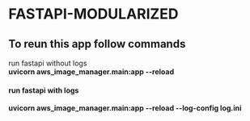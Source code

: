 # FASTAPI-MODULARIZED

## To reun this app  follow commands

run fastapi without logs <br />
**uvicorn aws_image_manager.main:app --reload** <br />

#### run fastapi with logs
**uvicorn aws_image_manager.main:app --reload --log-config log.ini** <br />
